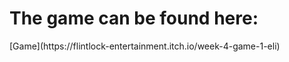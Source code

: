 <h1>The game can be found here:</h1>
[Game](https://flintlock-entertainment.itch.io/week-4-game-1-eli)
